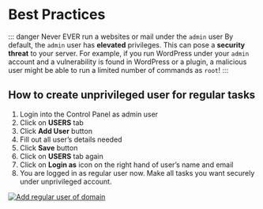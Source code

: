 # Best Practices

::: danger Never EVER run a websites or mail under the `admin` user
By default, the `admin` user has **elevated** privileges. This can pose a **security threat** to your server. For example, if you run WordPress under your `admin` account and a vulnerability is found in WordPress or a plugin, a malicious user might be able to run a limited number of commands as `root`!
:::

## How to create unprivileged user for regular tasks

1.  Login into the Control Panel as admin user
2.  Click on **USERS** tab
3.  Click **Add User** button
4.  Fill out all user’s details needed
5.  Click **Save** button
6.  Click on **USERS** tab again
7.  Click on **Login as** icon on the right hand of user’s name and email
8.  You are logged in as regular user now. Make all tasks you want securely under unprivileged account.

[![Add regular user of domain](http://img.youtube.com/vi/FY4l7qQeKHk/0.jpg)](https://www.youtube.com/watch?v=FY4l7qQeKHk "Add regular user of domain")
